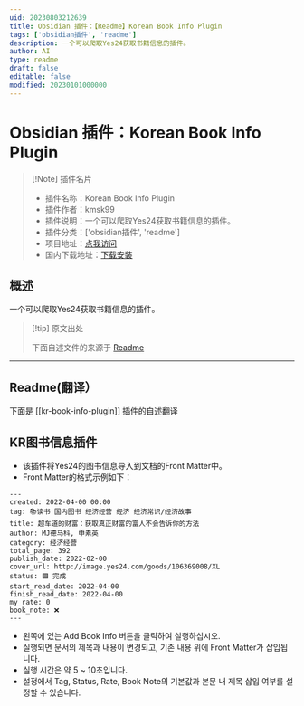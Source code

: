 ```yaml
---
uid: 20230803212639
title: Obsidian 插件：【Readme】Korean Book Info Plugin
tags: ['obsidian插件', 'readme']
description: 一个可以爬取Yes24获取书籍信息的插件。
author: AI
type: readme
draft: false
editable: false
modified: 20230101000000
---
```


# Obsidian 插件：Korean Book Info Plugin

> [!Note] 插件名片
> - 插件名称：Korean Book Info Plugin
> - 插件作者：kmsk99
> - 插件说明：一个可以爬取Yes24获取书籍信息的插件。
> - 插件分类：['obsidian插件', 'readme']
> - 项目地址：[点我访问](https://github.com/kmsk99/kr-book-info-plugin)
> - 国内下载地址：[下载安装](https://pkmer.cn/products/plugin/pluginMarket/?kr-book-info-plugin)

## 概述

一个可以爬取Yes24获取书籍信息的插件。



> [!tip] 原文出处
> 
>下面自述文件的来源于 [Readme](https://ghproxy.net/https://raw.githubusercontent.com/kmsk99/kr-book-info-plugin/master/README.md)
> 

---

## Readme(翻译）

下面是 [[kr-book-info-plugin]] 插件的自述翻译



## KR图书信息插件

-   该插件将Yes24的图书信息导入到文档的Front Matter中。
-   Front Matter的格式示例如下：

``` 
---
created: 2022-04-00 00:00
tag: 📚读书 国内图书 经济经营 经济 经济常识/经济故事
title: 超车道的财富：获取真正财富的富人不会告诉你的方法
author: MJ德马科, 申素英
category: 经济经营
total_page: 392
publish_date: 2022-02-00
cover_url: http://image.yes24.com/goods/106369008/XL
status: 🟩 完成
start_read_date: 2022-04-00
finish_read_date: 2022-04-00
my_rate: 0
book_note: ❌
---
```

-   왼쪽에 있는 Add Book Info 버튼을 클릭하여 실행하십시오.
-   실행되면 문서의 제목과 내용이 변경되고, 기존 내용 위에 Front Matter가 삽입됩니다.
-   실행 시간은 약 5 ~ 10초입니다.
-   설정에서 Tag, Status, Rate, Book Note의 기본값과 본문 내 제목 삽입 여부를 설정할 수 있습니다.



